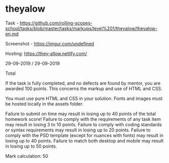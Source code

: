 # theyalow


Task - https://github.com/rolling-scopes-school/tasks/blob/master/tasks/markups/level%201/theyalow/theyalow-en.md

Screenshot - https://imgur.com/undefined

Hosting: https://they-allow.netlify.com/

29-09-2019 / 29-09-2019

Total

If the task is fully completed, and no defects are found by mentor, you are awarded 100 points. This concerns the markup and use of HTML and CSS.

You must use pure HTML and CSS in your solution. Fonts and images must be hosted locally in the assets folder.

Failure to submit on time may result in losing up to 40 points of the total homework score!
Failure to comply with the requirements of any task item may result in losing 3 to 10 points.
Failure to comply with coding standards or syntax requirements may result in losing up to 20 points.
Failure to comply with the PSD template (except for nuances with fonts) may result in losing up to 40 points.
Failure to match both desktop and mobile may result in losing up to 50 points.

Mark calculation:
50
